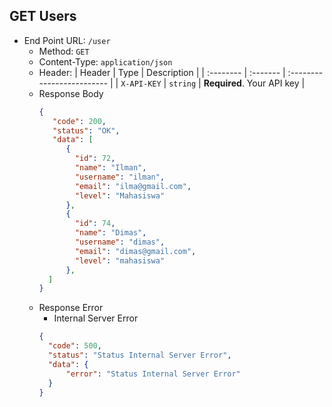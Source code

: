 ## GET Users
- End Point URL: `/user`
    - Method: `GET`
    - Content-Type: `application/json`
    - Header:
      | Header 	| Type     | Description                |
      | :-------- | :------- | :------------------------- |
      | `X-API-KEY` | `string` | **Required**. Your API key |
    - Response Body
      ```json
      {
         "code": 200,
         "status": "OK",
         "data": [
            {
              "id": 72,
              "name": "Ilman",
              "username": "ilman",
              "email": "ilma@gmail.com",
              "level": "Mahasiswa"
            },
            {
              "id": 74,
              "name": "Dimas",
              "username": "dimas",
              "email": "dimas@gmail.com",
              "level": "mahasiswa"
            },
        ]
      }
      ```
    - Response Error
        - Internal Server Error
        ```json
        {
          "code": 500,
          "status": "Status Internal Server Error",
          "data": {
              "error": "Status Internal Server Error"
          }
        }
        ```
